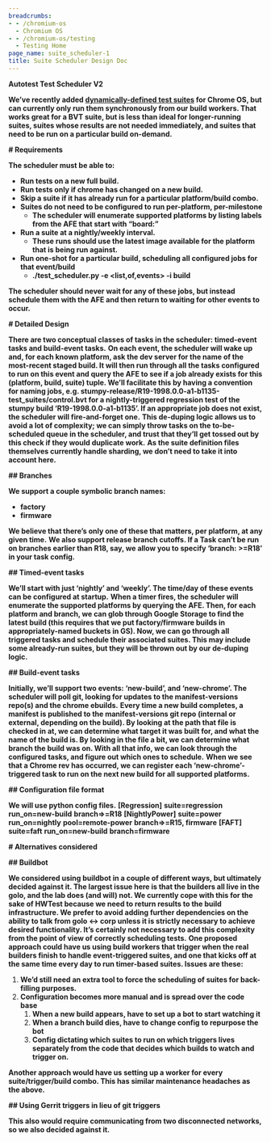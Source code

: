 ```yaml
---
breadcrumbs:
- - /chromium-os
  - Chromium OS
- - /chromium-os/testing
  - Testing Home
page_name: suite_scheduler-1
title: Suite Scheduler Design Doc
---
```


**Autotest Test Scheduler V2**

**We’ve recently added [dynamically-defined test suites](/chromium-os/testing/dynamic-test-suites) for Chrome OS, but can currently only run them synchronously from our build workers. That works great for a BVT suite, but is less than ideal for longer-running suites, suites whose results are not needed immediately, and suites that need to be run on a particular build on-demand.**

**# Requirements**

**The scheduler must be able to:**

*   **Run tests on a new full build.**
*   **Run tests only if chrome has changed on a new build.**
*   **Skip a suite if it has already run for a particular platform/build
            combo.**
*   **Suites do not need to be configured to run per-platform,
            per-milestone**
    *   **The scheduler will enumerate supported platforms by listing
                labels from the AFE that start with “board:”**
*   **Run a suite at a nightly/weekly interval.**
    *   **These runs should use the latest image available for the
                platform that is being run against.**
*   **Run one-shot for a particular build, scheduling all configured
            jobs for that event/build**
    *   **./test_scheduler.py -e &lt;list,of,events&gt; -i build**

**The scheduler should never wait for any of these jobs, but instead schedule them with the AFE and then return to waiting for other events to occur.**

**# Detailed Design**

**There are two conceptual classes of tasks in the scheduler: timed-event tasks and build-event tasks.**
**On each event, the scheduler will wake up and, for each known platform, ask the dev server for the name of the most-recent staged build. It will then run through all the tasks configured to run on this event and query the AFE to see if a job already exists for this (platform, build, suite) tuple. We’ll facilitate this by having a convention for naming jobs, e.g. stumpy-release/R19-1998.0.0-a1-b1135-test_suites/control.bvt for a nightly-triggered regression test of the stumpy build ‘R19-1998.0.0-a1-b1135’. If an appropriate job does not exist, the scheduler will fire-and-forget one.**
**This de-duping logic allows us to avoid a lot of complexity; we can simply throw tasks on the to-be-scheduled queue in the scheduler, and trust that they’ll get tossed out by this check if they would duplicate work.**
**As the suite definition files themselves currently handle sharding, we don’t need to take it into account here.**

**## Branches**

**We support a couple symbolic branch names:**

*   **factory**
*   **firmware**

**We believe that there’s only one of these that matters, per platform, at any given time.**
**We also support release branch cutoffs. If a Task can’t be run on branches earlier than R18, say, we allow you to specify ‘branch: &gt;=R18’ in your task config.**

**## Timed-event tasks**

**We’ll start with just ‘nightly’ and ‘weekly’. The time/day of these events can be configured at startup.**
**When a timer fires, the scheduler will enumerate the supported platforms by querying the AFE. Then, for each platform and branch, we can glob through Google Storage to find the latest build (this requires that we put factory/firmware builds in appropriately-named buckets in GS). Now, we can go through all triggered tasks and schedule their associated suites. This may include some already-run suites, but they will be thrown out by our de-duping logic.**

**## Build-event tasks**

**Initially, we’ll support two events: ‘new-build’, and ‘new-chrome’. The scheduler will poll git, looking for updates to the manifest-versions repo(s) and the chrome ebuilds.**
**Every time a new build completes, a manifest is published to the manifest-versions git repo (internal or external, depending on the build). By looking at the path that file is checked in at, we can determine what target it was built for, and what the name of the build is. By looking in the file a bit, we can determine what branch the build was on. With all that info, we can look through the configured tasks, and figure out which ones to schedule.**
**When we see that a Chrome rev has occurred, we can register each ‘new-chrome’-triggered task to run on the next new build for all supported platforms.**

**## Configuration file format**

**We will use python config files.**
**\[Regression\]**
**suite=regression**
**run_on=new-build**
**branch=&gt;=R18**
**\[NightlyPower\]**
**suite=power**
**run_on=nightly**
**pool=remote-power**
**branch=&gt;=R15, firmware**
**\[FAFT\]**
**suite=faft**
**run_on=new-build**
**branch=firmware**

**# Alternatives considered**

**## Buildbot**

**We considered using buildbot in a couple of different ways, but ultimately decided against it. The largest issue here is that the builders all live in the golo, and the lab does (and will) not. We currently cope with this for the sake of HWTest because we need to return results to the build infrastructure. We prefer to avoid adding further dependencies on the ability to talk from golo &lt;-&gt; corp unless it is strictly necessary to achieve desired functionality. It’s certainly not necessary to add this complexity from the point of view of correctly scheduling tests.**
**One proposed approach could have us using build workers that trigger when the real builders finish to handle event-triggered suites, and one that kicks off at the same time every day to run timer-based suites. Issues are these:**

1.  **We’d still need an extra tool to force the scheduling of suites
            for back-filling purposes.**
2.  **Configuration becomes more manual and is spread over the code
            base**
    1.  **When a new build appears, have to set up a bot to start
                watching it**
    2.  **When a branch build dies, have to change config to repurpose
                the bot**
    3.  **Config dictating which suites to run on which triggers lives
                separately from the code that decides which builds to watch and
                trigger on.**

**Another approach would have us setting up a worker for every suite/trigger/build combo. This has similar maintenance headaches as the above.**

**## Using Gerrit triggers in lieu of git triggers**

**This also would require communicating from two disconnected networks, so we
also decided against it.**